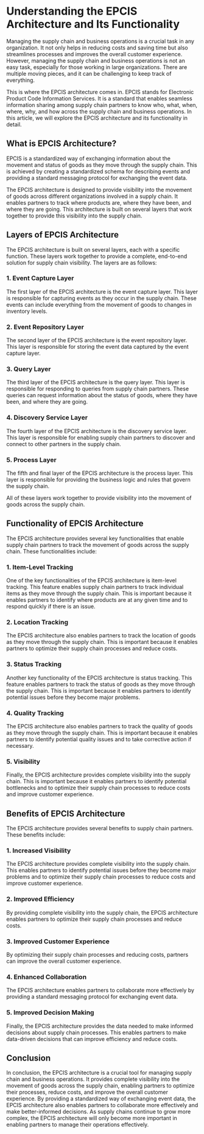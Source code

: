 # Understanding the EPCIS Architecture and Its Functionality

Managing the supply chain and business operations is a crucial task in any organization. It not only helps in reducing costs and saving time but also streamlines processes and improves the overall customer experience. However, managing the supply chain and business operations is not an easy task, especially for those working in large organizations. There are multiple moving pieces, and it can be challenging to keep track of everything.

This is where the EPCIS architecture comes in. EPCIS stands for Electronic Product Code Information Services. It is a standard that enables seamless information sharing among supply chain partners to know who, what, when, where, why, and how across the supply chain and business operations. In this article, we will explore the EPCIS architecture and its functionality in detail.

## What is EPCIS Architecture?

EPCIS is a standardized way of exchanging information about the movement and status of goods as they move through the supply chain. This is achieved by creating a standardized schema for describing events and providing a standard messaging protocol for exchanging the event data.

The EPCIS architecture is designed to provide visibility into the movement of goods across different organizations involved in a supply chain. It enables partners to track where products are, where they have been, and where they are going. This architecture is built on several layers that work together to provide this visibility into the supply chain.

## Layers of EPCIS Architecture

The EPCIS architecture is built on several layers, each with a specific function. These layers work together to provide a complete, end-to-end solution for supply chain visibility. The layers are as follows:

### 1. Event Capture Layer

The first layer of the EPCIS architecture is the event capture layer. This layer is responsible for capturing events as they occur in the supply chain. These events can include everything from the movement of goods to changes in inventory levels.

### 2. Event Repository Layer

The second layer of the EPCIS architecture is the event repository layer. This layer is responsible for storing the event data captured by the event capture layer.

### 3. Query Layer

The third layer of the EPCIS architecture is the query layer. This layer is responsible for responding to queries from supply chain partners. These queries can request information about the status of goods, where they have been, and where they are going.

### 4. Discovery Service Layer

The fourth layer of the EPCIS architecture is the discovery service layer. This layer is responsible for enabling supply chain partners to discover and connect to other partners in the supply chain.

### 5. Process Layer

The fifth and final layer of the EPCIS architecture is the process layer. This layer is responsible for providing the business logic and rules that govern the supply chain.

All of these layers work together to provide visibility into the movement of goods across the supply chain.

## Functionality of EPCIS Architecture

The EPCIS architecture provides several key functionalities that enable supply chain partners to track the movement of goods across the supply chain. These functionalities include:

### 1. Item-Level Tracking

One of the key functionalities of the EPCIS architecture is item-level tracking. This feature enables supply chain partners to track individual items as they move through the supply chain. This is important because it enables partners to identify where products are at any given time and to respond quickly if there is an issue.

### 2. Location Tracking

The EPCIS architecture also enables partners to track the location of goods as they move through the supply chain. This is important because it enables partners to optimize their supply chain processes and reduce costs.

### 3. Status Tracking

Another key functionality of the EPCIS architecture is status tracking. This feature enables partners to track the status of goods as they move through the supply chain. This is important because it enables partners to identify potential issues before they become major problems.

### 4. Quality Tracking

The EPCIS architecture also enables partners to track the quality of goods as they move through the supply chain. This is important because it enables partners to identify potential quality issues and to take corrective action if necessary.

### 5. Visibility

Finally, the EPCIS architecture provides complete visibility into the supply chain. This is important because it enables partners to identify potential bottlenecks and to optimize their supply chain processes to reduce costs and improve customer experience.

## Benefits of EPCIS Architecture

The EPCIS architecture provides several benefits to supply chain partners. These benefits include:

### 1. Increased Visibility

The EPCIS architecture provides complete visibility into the supply chain. This enables partners to identify potential issues before they become major problems and to optimize their supply chain processes to reduce costs and improve customer experience.

### 2. Improved Efficiency

By providing complete visibility into the supply chain, the EPCIS architecture enables partners to optimize their supply chain processes and reduce costs.

### 3. Improved Customer Experience

By optimizing their supply chain processes and reducing costs, partners can improve the overall customer experience.

### 4. Enhanced Collaboration

The EPCIS architecture enables partners to collaborate more effectively by providing a standard messaging protocol for exchanging event data.

### 5. Improved Decision Making

Finally, the EPCIS architecture provides the data needed to make informed decisions about supply chain processes. This enables partners to make data-driven decisions that can improve efficiency and reduce costs.

## Conclusion

In conclusion, the EPCIS architecture is a crucial tool for managing supply chain and business operations. It provides complete visibility into the movement of goods across the supply chain, enabling partners to optimize their processes, reduce costs, and improve the overall customer experience. By providing a standardized way of exchanging event data, the EPCIS architecture also enables partners to collaborate more effectively and make better-informed decisions. As supply chains continue to grow more complex, the EPCIS architecture will only become more important in enabling partners to manage their operations effectively.
